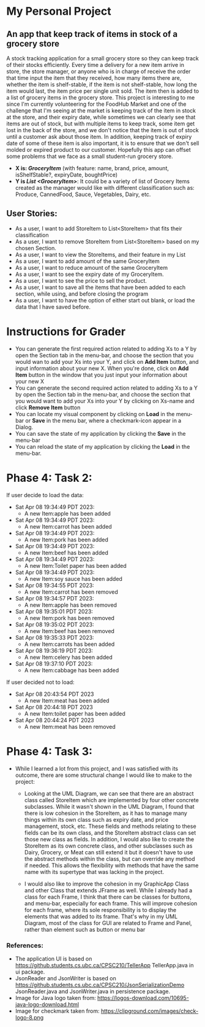 # My Personal Project

## An app that keep track of items in stock of a grocery store
A stock tracking application for a small grocery store so they can keep track of their stocks efficiently. Every time a
delivery for a new item arrive in store, the store manager, or anyone who is in charge of receive the order that time 
input the item that they received, how many items there are, whether the item is shelf-stable, if the item is not 
shelf-stable, how long the item would last, the item price per single unit sold. The item then is added to a list of
grocery items in the grocery store. This project is interesting to me since I'm currently volunteering for the FoodHub 
Market and one of the challenge that I'm seeing at the market is keeping track of the item in stock at the store, and 
their expiry date, while sometimes we can clearly see that items are out of stock, but with multiple items to keep 
track, some item get lost in the back of the store, and we don't notice that the item is out of stock until a customer 
ask about those item. In addition, keeping track of expiry date of some of these item is also important, it is to 
ensure that we don't sell molded or expired product to our customer. Hopefully this app can offset some problems
that we face as a small student-run grocery store. 


- **X is: *GroceryItem*** (with feature: name, brand, price, amount, isShelfStable?, expiryDate, boughtPrice)
- **Y is *List \<GroceryItem>***: It could be a variety of list of Grocery Items created as the manager would like with 
different classification such as: Produce, CannedFood, Sauce, Vegetables, Dairy, etc.

## User Stories:
- As a user, I want to add StoreItem to List\<StoreItem> that fits their classification
- As a user, I want to remove StoreItem from List\<StoreItem> based on my chosen Section.
- As a user, I want to view the StoreItems, and their feature in my List
- As a user, I want to add amount of the same GroceryItem
- As a user, I want to reduce amount of the same GroceryItem
- As a user, I want to see the expiry date of my GroceryItem.
- As a user, I want to see the price to sell the product.
- As a user, I want to save all the items that have been added to each section, while using, 
and before closing the program
- As a user, I want to have the option of either start out blank, or load the data that I have saved before.

# Instructions for Grader
- You can generate the first required action related to adding Xs to a Y by open the Section tab in the menu-bar, 
and choose the section that you would wan to add your Xs into your Y, and click on **Add Item** button, 
and input information about your new X. When you're done, click on **Add Item** button in the window that you just 
input your information about your new X
- You can generate the second required action related to adding Xs to a Y by open the Section tab in the menu-bar,
and choose the section that you would want to add your Xs into your Y by clicking on Xs-name and click **Remove Item** button
- You can locate my visual component by clicking on **Load** in the menu-bar or **Save** in the menu bar, 
where a checkmark-icon appear in a Dialog.
- You can save the state of my application by clicking the **Save** in the menu-bar
- You can reload the state of my application by clicking the **Load** in the menu-bar.

# Phase 4: Task 2:
If user decide to load the data:
- Sat Apr 08 19:34:49 PDT 2023:
   - A new Item:apple has been added
- Sat Apr 08 19:34:49 PDT 2023:
   - A new Item:carrot has been added
- Sat Apr 08 19:34:49 PDT 2023:
   - A new Item:pork has been added
- Sat Apr 08 19:34:49 PDT 2023:
   - A new Item:beef has been added
- Sat Apr 08 19:34:49 PDT 2023:
   - A new Item:Toilet paper has been added
- Sat Apr 08 19:34:49 PDT 2023:
   - A new Item:soy sauce has been added
- Sat Apr 08 19:34:55 PDT 2023: 
   - A new Item:carrot has been removed
- Sat Apr 08 19:34:57 PDT 2023:
   - A new Item:apple has been removed
- Sat Apr 08 19:35:01 PDT 2023:
   - A new Item:pork has been removed
- Sat Apr 08 19:35:02 PDT 2023:
   - A new Item:beef has been removed
- Sat Apr 08 19:35:33 PDT 2023:
   - A new Item:carrots has been added
- Sat Apr 08 19:36:19 PDT 2023:
   - A new Item:celery has been added
- Sat Apr 08 19:37:10 PDT 2023:
   - A new Item:cabbage has been added

If user decided not to load:
- Sat Apr 08 20:43:54 PDT 2023
   - A new Item:meat has been added
- Sat Apr 08 20:44:18 PDT 2023
   - A new Item:toilet paper has been added
- Sat Apr 08 20:44:24 PDT 2023
   - A new Item:meat has been removed

# Phase 4: Task 3:
- While I learned a lot from this project, and I was satisfied with its outcome, there are some structural change I would like to make to the project:
   - Looking at the UML Diagram, we can see that there are an abstract class called StoreItem which are implemented by
four other concrete subclasses. While it wasn't shown in the UML Diagram, I found that there is low cohesion in the StoreItem,
as it has to manage many things within its own class such as expiry date, and price management, stock, etc. These fields and 
methods relating to these fields can be its own class, and the StoreItem abstract class can set those new class as fields.
In addition, I would also like to create the StoreItem as its own concrete class, and other subclasses such as Dairy, Grocery, or Meat
can still extend it but it doesn't have to use the abstract methods within the class, but can override any method if needed. This allows
the flexibility with methods that have the same name with its supertype that was lacking in the project. 

   - I would also like to improve the cohesion in my GraphicApp Class and other Class that extends JFrame as well. 
  While I already had a class for each Frame, I think that there can be classes for buttons, and menu-bar, especially for each frame. 
  This will improve cohesion for each frame, where its sole responsibility is to display the elements that was added to its frame. 
  That's why in my UML Diagram, most of the class for GUI are related to Frame and Panel, rather than element such as button or menu bar
### References:
- The application UI is based on https://github.students.cs.ubc.ca/CPSC210/TellerApp TellerApp.java in ui package.
- JsonReader and JsonWriter is based on https://github.students.cs.ubc.ca/CPSC210/JsonSerializationDemo JsonReader.java
and JsonWriter.java in persistence package.
- Image for Java logo taken from: https://logos-download.com/10695-java-logo-download.html
- Image for checkmark taken from: https://clipground.com/images/check-logo-8.png


  